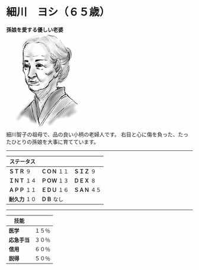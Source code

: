 # 細川　ヨシ（６５歳）  
**孫娘を愛する優しい老婆**  
![](..\003_Picture\03_細川_ヨシ.gif)   
細川智子の祖母で、品の良い小柄の老婦人です。
右目と心に傷を負った、たったひとりの孫娘を大事に育てています。

---

ステータス|||
---|---|---|
**ＳＴＲ** ９|**ＣＯＮ** １１|**ＳＩＺ** ９|
**ＩＮＴ** １４|**ＰＯＷ** １３|**ＤＥＸ** ８|
**ＡＰＰ** １１|**ＥＤＵ** １６|**ＳＡＮ** ４５|
**耐久力** １０|**ＤＢ** なし|

---

技能||
---|---|
**医学**|１５％|
**応急手当**|３０％|
**信用**|６０％|
**説得**|５０％|
